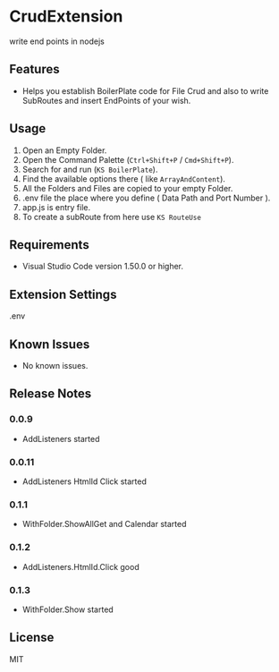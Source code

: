 # CrudExtension
write end points in nodejs

## Features

- Helps you establish BoilerPlate code for File Crud and also to write SubRoutes and insert EndPoints of your wish.

## Usage

1. Open an Empty Folder.
2. Open the Command Palette (`Ctrl+Shift+P` / `Cmd+Shift+P`).
3. Search for and run (`KS BoilerPlate`).
4. Find the available options there ( like `ArrayAndContent`).
5. All the Folders and Files are copied to your empty Folder.
6. .env file the place where you define ( Data Path and Port Number ).
7. app.js is entry file.
8. To create a subRoute from here use `KS RouteUse`

## Requirements

- Visual Studio Code version 1.50.0 or higher.

## Extension Settings

.env

## Known Issues

- No known issues.

## Release Notes

### 0.0.9

- AddListeners started

### 0.0.11

- AddListeners HtmlId Click started

### 0.1.1

- WithFolder.ShowAllGet and Calendar started

### 0.1.2

- AddListeners.HtmlId.Click good

### 0.1.3

- WithFolder.Show started

## License

MIT
